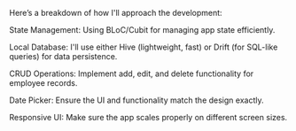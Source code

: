 Here’s a breakdown of how I'll approach the development:

State Management: Using BLoC/Cubit for managing app state efficiently.

Local Database: I'll use either Hive (lightweight, fast) or Drift (for SQL-like queries) for data persistence.

CRUD Operations: Implement add, edit, and delete functionality for employee records.

Date Picker: Ensure the UI and functionality match the design exactly.

Responsive UI: Make sure the app scales properly on different screen sizes.
